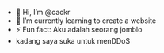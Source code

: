 - 👋 Hi, I’m @cackr
- 🌱 I’m currently learning to create a website
- ⚡ Fun fact: Aku adalah seorang jomblo
- kadang saya suka untuk menDDoS
